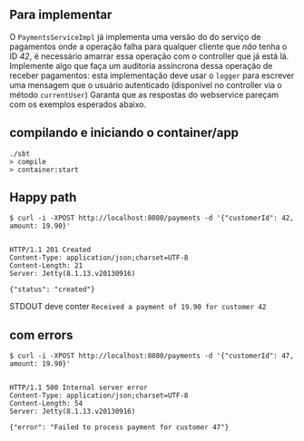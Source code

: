 ## Para implementar

O `PaymentsServiceImpl` já implementa uma versão do do serviço de pagamentos onde a operação falha para qualquer cliente que *não* tenha o ID *42*,
é necessário amarrar essa operação com o controller que já está lá.
Implemente algo que faça um auditoria assíncrona dessa operação de receber pagamentos: esta implementação deve usar o `logger` para escrever uma mensagem que o usuário autenticado (disponível no controller via o método `currentUser`)
Garanta que as respostas do webservice pareçam com os exemplos esperados abaixo.

## compilando e iniciando o container/app


    ./sbt
    > compile
    > container:start



## Happy path

    $ curl -i -XPOST http://localhost:8080/payments -d '{"customerId": 42, amount: 19.90}'


    HTTP/1.1 201 Created
    Content-Type: application/json;charset=UTF-8
    Content-Length: 21
    Server: Jetty(8.1.13.v20130916)
    
    {"status": "created"}


STDOUT deve conter `Received a payment of 19.90 for customer 42`


## com errors


    $ curl -i -XPOST http://localhost:8080/payments -d '{"customerId": 47, amount: 19.90}'


    HTTP/1.1 500 Internal server error
    Content-Type: application/json;charset=UTF-8
    Content-Length: 54
    Server: Jetty(8.1.13.v20130916)
    
    {"error": "Failed to process payment for customer 47"}
